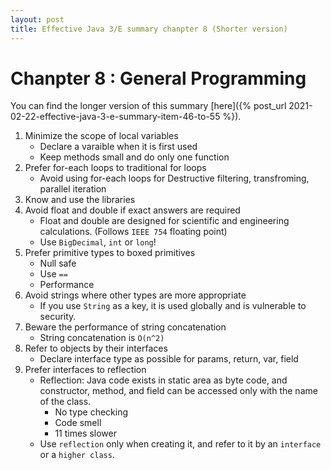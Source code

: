 ```yaml
---
layout: post
title: Effective Java 3/E summary chanpter 8 (Shorter version)
---
```


# Chanpter 8 : General Programming

You can find the longer version of this summary [here]({% post_url 2021-02-22-effective-java-3-e-summary-item-46-to-55 %}).

1. Minimize the scope of local variables
    - Declare a varaible when it is first used
    - Keep methods small and do only one function
2. Prefer for-each loops to traditional for loops
    - Avoid using for-each loops for Destructive filtering, transfroming, parallel iteration
3. Know and use the libraries
4. Avoid float and double if exact answers are required
    - Float and double are designed for scientific and engineering calculations. (Follows `IEEE 754` floating point)
    - Use `BigDecimal`, `int` or `long`!
5. Prefer primitive types to boxed primitives
    - Null safe
    - Use `==`
    - Performance
6. Avoid strings where other types are more appropriate
    - If you use `String` as a key, it is used globally and is vulnerable to security.
7. Beware the performance of string concatenation
    - String concatenation is `O(n^2)`
8. Refer to objects by their interfaces
    - Declare interface type as possible for params, return, var, field
9. Prefer interfaces to reflection
    - Reflection: Java code exists in static area as byte code, and constructor, method, and field can be accessed only with the name of the class.
        - No type checking
        - Code smell
        - 11 times slower
    - Use `reflection` only when creating it, and refer to it by an `interface` or a `higher class`.